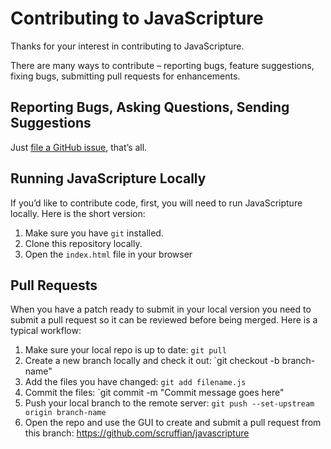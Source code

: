 # Contributing to JavaScripture

Thanks for your interest in contributing to JavaScripture.

There are many ways to contribute – reporting bugs, feature suggestions, fixing bugs, submitting pull requests for enhancements.

## Reporting Bugs, Asking Questions, Sending Suggestions

Just [file a GitHub issue](https://github.com/scruffian/Javascripture/issues/), that’s all.

## Running JavaScripture Locally

If you’d like to contribute code, first, you will need to run JavaScripture locally. Here is the short version:

1.	Make sure you have `git` installed.
2.	Clone this repository locally.
3.	Open the `index.html` file in your browser

## Pull Requests

When you have a patch ready to submit in your local version you need to submit a pull request so it can be reviewed before being merged. Here is a typical workflow:

1. Make sure your local repo is up to date: `git pull`
2. Create a new branch locally and check it out: `git checkout -b branch-name"
3. Add the files you have changed: `git add filename.js`
4. Commit the files: `git commit -m "Commit message goes here"
5. Push your local branch to the remote server: `git push --set-upstream origin branch-name`
6. Open the repo and use the GUI to create and submit a pull request from this branch: https://github.com/scruffian/javascripture


